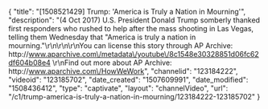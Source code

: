{
    "title": "[1508521429] Trump: 'America is Truly a Nation in Mourning'",
    "description": "(4 Oct 2017) U.S. President Donald Trump somberly thanked first responders who rushed to help after the mass shooting in Las Vegas, telling them Wednesday that \"America is truly a nation in mourning.\"\r\n\r\n\r\nYou can license this story through AP Archive: http:\/\/www.aparchive.com\/metadata\/youtube\/8c1548e30328851d06fc62df604b08e4 \r\nFind out more about AP Archive: http:\/\/www.aparchive.com\/HowWeWork",
    "channelid": "123184222",
    "videoid": "123185702",
    "date_created": "1507609991",
    "date_modified": "1508436412",
    "type": "captivate",
    "layout": "channelVideo",
    "url": "\/c1\/trump-america-is-truly-a-nation-in-mourning\/123184222-123185702"
}